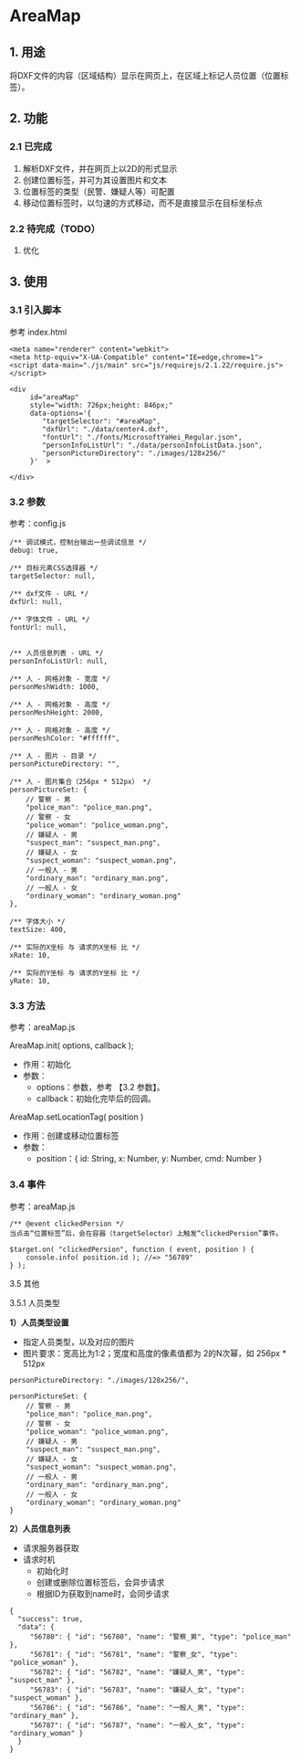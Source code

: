 # AreaMap
 
## 1. 用途

将DXF文件的内容（区域结构）显示在网页上，在区域上标记人员位置（位置标签）。

## 2. 功能

### 2.1 已完成
 1. 解析DXF文件，并在网页上以2D的形式显示
 2. 创建位置标签，并可为其设置图片和文本
 3. 位置标签的类型（民警、嫌疑人等）可配置
 4. 移动位置标签时，以匀速的方式移动，而不是直接显示在目标坐标点
 
 
### 2.2 待完成（TODO）
 1. 优化

## 3. 使用


### 3.1 引入脚本
参考 index.html
```
<meta name="renderer" content="webkit">
<meta http-equiv="X-UA-Compatible" content="IE=edge,chrome=1">
<script data-main="./js/main" src="js/requirejs/2.1.22/require.js"></script>

<div
     id="areaMap"
     style="width: 726px;height: 846px;"
     data-options='{
        "targetSelector": "#areaMap",
        "dxfUrl": "./data/center4.dxf",
        "fontUrl": "./fonts/MicrosoftYaHei_Regular.json",
        "personInfoListUrl": "./data/personInfoListData.json",
        "personPictureDirectory": "./images/128x256/"
     }'  >

</div>
```
### 3.2 参数

参考：config.js

```
/** 调试模式，控制台输出一些调试信息 */
debug: true,

/** 目标元素CSS选择器 */
targetSelector: null,

/** dxf文件 - URL */
dxfUrl: null,

/** 字体文件 - URL */
fontUrl: null,


/** 人员信息列表 - URL */
personInfoListUrl: null,

/** 人 - 网格对象 - 宽度 */
personMeshWidth: 1000,

/** 人 - 网格对象 - 高度 */
personMeshHeight: 2000,

/** 人 - 网格对象 - 高度 */
personMeshColor: "#ffffff",

/** 人 - 图片 - 目录 */
personPictureDirectory: "",

/** 人 - 图片集合（256px * 512px） */
personPictureSet: {
    // 警察 - 男
    "police_man": "police_man.png",
    // 警察 - 女
    "police_woman": "police_woman.png",
    // 嫌疑人 - 男
    "suspect_man": "suspect_man.png",
    // 嫌疑人 - 女
    "suspect_woman": "suspect_woman.png",
    // 一般人 - 男
    "ordinary_man": "ordinary_man.png",
    // 一般人 - 女
    "ordinary_woman": "ordinary_woman.png"
},

/** 字体大小 */
textSize: 400,

/** 实际的X坐标 与 请求的X坐标 比 */
xRate: 10,

/** 实际的Y坐标 与 请求的Y坐标 比 */
yRate: 10,
```


### 3.3 方法

参考：areaMap.js

AreaMap.init( options, callback );
* 作用：初始化
* 参数：
    * options：参数，参考 【3.2 参数】。
    * callback：初始化完毕后的回调。

AreaMap.setLocationTag( position )
* 作用：创建或移动位置标签
* 参数：
    * position：{ id: String, x: Number, y: Number, cmd: Number }

### 3.4 事件

参考：areaMap.js

```
/** @event clickedPersion */
当点击“位置标签”后，会在容器（targetSelector）上触发“clickedPersion”事件。
```

```
$target.on( "clickedPersion", function ( event, position ) {
    console.info( position.id ); //=> "56789"
} );
```

3.5 其他

3.5.1 人员类型

**1）人员类型设置**
* 指定人员类型，以及对应的图片
* 图片要求：宽高比为1:2；宽度和高度的像素值都为 2的N次幂，如 256px * 512px

```
personPictureDirectory: "./images/128x256/",

personPictureSet: {
    // 警察 - 男
    "police_man": "police_man.png",
    // 警察 - 女
    "police_woman": "police_woman.png",
    // 嫌疑人 - 男
    "suspect_man": "suspect_man.png",
    // 嫌疑人 - 女
    "suspect_woman": "suspect_woman.png",
    // 一般人 - 男
    "ordinary_man": "ordinary_man.png",
    // 一般人 - 女
    "ordinary_woman": "ordinary_woman.png"
}
```
**2）人员信息列表**
* 请求服务器获取
* 请求时机
    * 初始化时
    * 创建或删除位置标签后，会异步请求
    * 根据ID为获取到name时，会同步请求
```
{
  "success": true,
  "data": {
     "56780": { "id": "56780", "name": "警察_男", "type": "police_man" },
     "56781": { "id": "56781", "name": "警察_女", "type": "police_woman" },
     "56782": { "id": "56782", "name": "嫌疑人_男", "type": "suspect_man" },
     "56783": { "id": "56783", "name": "嫌疑人_女", "type": "suspect_woman" },
     "56786": { "id": "56786", "name": "一般人_男", "type": "ordinary_man" },
     "56787": { "id": "56787", "name": "一般人_女", "type": "ordinary_woman" }
  }
}
```
